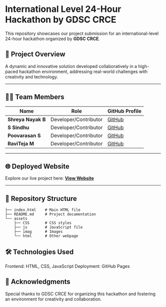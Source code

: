 # **International Level 24-Hour Hackathon by GDSC CRCE**

This repository showcases our project submission for an international-level 24-hour hackathon organized by **GDSC CRCE**.

## 🚀 **Project Overview**
A dynamic and innovative solution developed collaboratively in a high-paced hackathon environment, addressing real-world challenges with creativity and technology.

---

## 👨‍💻 **Team Members**
| Name            | Role                 | GitHub Profile                                                |
|------------------|----------------------|----------------------------------------------------------------|
| **Shreya Nayak B** | Developer/Contributor | [GitHub](https://github.com/shr968 "Directed to Shreya Nayak's GitHub Profile") |
| **S Sindhu**       | Developer/Contributor | [GitHub]()                                                   |
| **Poovarasan S**    | Developer/Contributor | [GitHub](https://github.com/poovarasansivakumar2003 "Directed to Poovarasan's GitHub Profile") |
| **RaviTeja M**      | Developer/Contributor | [GitHub](https://github.com/Raviteja112004 "Directed to RaviTeja's GitHub Profile") |

---

## 🌐 **Deployed Website**
Explore our live project here: [**View Website**](https://poovarasansivakumar2003.github.io/BitNBuild-SPRint-team/ "Directed to Deployed Website")  

---

## 📁 **Repository Structure**
```
├── index.html    # Main HTML file
├── README.md     # Project documentation
└── assets
    ├── CSS       # CSS styles
    ├── js        # JavaScript file
    ├── imag      # Images
    └── html      # Other webpage

```

## 🛠️ Technologies Used
Frontend: HTML, CSS, JavaScript
Deployment: GitHub Pages

## 📢 Acknowledgments
Special thanks to GDSC CRCE for organizing this hackathon and fostering an environment for creativity and collaboration.
